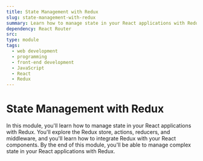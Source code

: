 ```yaml
---
title: State Management with Redux
slug: state-management-with-redux
summary: Learn how to manage state in your React applications with Redux, a popular JavaScript library for state management. Master the basics of Redux with our course.
dependency: React Router
src:
type: module
tags:
  - web development
  - programming
  - front-end development
  - JavaScript
  - React
  - Redux
---
```


# State Management with Redux

In this module, you'll learn how to manage state in your React applications with Redux. You'll explore the Redux store, actions, reducers, and middleware, and you'll learn how to integrate Redux with your React components. By the end of this module, you'll be able to manage complex state in your React applications with Redux.
